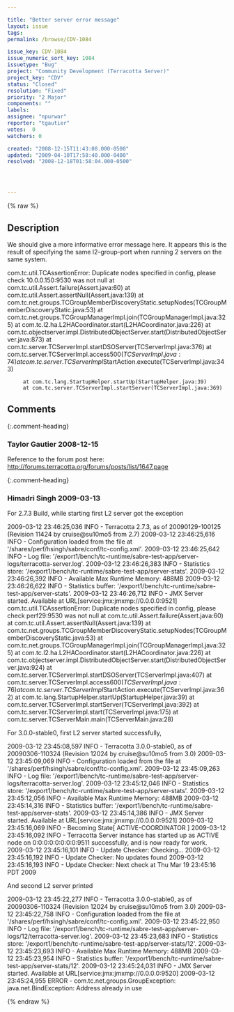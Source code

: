 ```yaml
---

title: "Better server error message"
layout: issue
tags: 
permalink: /browse/CDV-1084

issue_key: CDV-1084
issue_numeric_sort_key: 1084
issuetype: "Bug"
project: "Community Development (Terracotta Server)"
project_key: "CDV"
status: "Closed"
resolution: "Fixed"
priority: "2 Major"
components: ""
labels: 
assignee: "npurwar"
reporter: "tgautier"
votes:  0
watchers: 0

created: "2008-12-15T11:43:08.000-0500"
updated: "2009-04-10T17:58:40.000-0400"
resolved: "2008-12-18T01:58:04.000-0500"




---
```


{% raw %}

## Description

<div markdown="1" class="description">

We should give a more informative error message here.  It appears this is the result of specifying the same l2-group-port when running 2 servers on the same system.

com.tc.util.TCAssertionError: Duplicate nodes specified in config, please check 10.0.0.150:9530 was not null
         at com.tc.util.Assert.failure(Assert.java:60)
         at com.tc.util.Assert.assertNull(Assert.java:139)
         at com.tc.net.groups.TCGroupMemberDiscoveryStatic.setupNodes(TCGroupMemberDiscoveryStatic.java:53)
         at com.tc.net.groups.TCGroupManagerImpl.join(TCGroupManagerImpl.java:325)
         at com.tc.l2.ha.L2HACoordinator.start(L2HACoordinator.java:226)
         at com.tc.objectserver.impl.DistributedObjectServer.start(DistributedObjectServer.java:873)
         at com.tc.server.TCServerImpl.startDSOServer(TCServerImpl.java:376)
         at com.tc.server.TCServerImpl.access$500(TCServerImpl.java:74)
         at com.tc.server.TCServerImpl$StartAction.execute(TCServerImpl.java:343)
 
         at com.tc.lang.StartupHelper.startUp(StartupHelper.java:39)
         at com.tc.server.TCServerImpl.startServer(TCServerImpl.java:369)


</div>

## Comments


{:.comment-heading}
### **Taylor Gautier** <span class="date">2008-12-15</span>

<div markdown="1" class="comment">

Reference to the forum post here: http://forums.terracotta.org/forums/posts/list/1647.page



</div>


{:.comment-heading}
### **Himadri Singh** <span class="date">2009-03-13</span>

<div markdown="1" class="comment">

For 2.7.3 Build, while starting first L2 server got the exception


2009-03-12 23:46:25,036 INFO - Terracotta 2.7.3, as of 20090129-100125 (Revision 11424 by cruise@su10mo5 from 2.7)
2009-03-12 23:46:25,616 INFO - Configuration loaded from the file at '/shares/perf/hsingh/sabre/conf/tc-config.xml'.
2009-03-12 23:46:25,642 INFO - Log file: '/export1/bench/tc-runtime/sabre-test-app/server-logs/terracotta-server.log'.
2009-03-12 23:46:26,383 INFO - Statistics store: '/export1/bench/tc-runtime/sabre-test-app/server-stats'.
2009-03-12 23:46:26,392 INFO - Available Max Runtime Memory: 488MB
2009-03-12 23:46:26,622 INFO - Statistics buffer: '/export1/bench/tc-runtime/sabre-test-app/server-stats'.
2009-03-12 23:46:26,712 INFO - JMX Server started. Available at URL[service:jmx:jmxmp://0.0.0.0:9521]
com.tc.util.TCAssertionError: Duplicate nodes specified in config, please check perf29:9530 was not null
	at com.tc.util.Assert.failure(Assert.java:60)
	at com.tc.util.Assert.assertNull(Assert.java:139)
	at com.tc.net.groups.TCGroupMemberDiscoveryStatic.setupNodes(TCGroupMemberDiscoveryStatic.java:53)
	at com.tc.net.groups.TCGroupManagerImpl.join(TCGroupManagerImpl.java:325)
	at com.tc.l2.ha.L2HACoordinator.start(L2HACoordinator.java:226)
	at com.tc.objectserver.impl.DistributedObjectServer.start(DistributedObjectServer.java:924)
	at com.tc.server.TCServerImpl.startDSOServer(TCServerImpl.java:407)
	at com.tc.server.TCServerImpl.access$600(TCServerImpl.java:76)
	at com.tc.server.TCServerImpl$StartAction.execute(TCServerImpl.java:362)
	at com.tc.lang.StartupHelper.startUp(StartupHelper.java:39)
	at com.tc.server.TCServerImpl.startServer(TCServerImpl.java:392)
	at com.tc.server.TCServerImpl.start(TCServerImpl.java:175)
	at com.tc.server.TCServerMain.main(TCServerMain.java:28)

For 3.0.0-stable0, first L2 server started successfully,

2009-03-12 23:45:08,597 INFO - Terracotta 3.0.0-stable0, as of 20090306-110324 (Revision 12024 by cruise@su10mo5 from 3.0)
2009-03-12 23:45:09,069 INFO - Configuration loaded from the file at '/shares/perf/hsingh/sabre/conf/tc-config.xml'.
2009-03-12 23:45:09,263 INFO - Log file: '/export1/bench/tc-runtime/sabre-test-app/server-logs/terracotta-server.log'.
2009-03-12 23:45:12,046 INFO - Statistics store: '/export1/bench/tc-runtime/sabre-test-app/server-stats'.
2009-03-12 23:45:12,056 INFO - Available Max Runtime Memory: 488MB
2009-03-12 23:45:14,316 INFO - Statistics buffer: '/export1/bench/tc-runtime/sabre-test-app/server-stats'.
2009-03-12 23:45:14,386 INFO - JMX Server started. Available at URL[service:jmx:jmxmp://0.0.0.0:9521]
2009-03-12 23:45:16,069 INFO - Becoming State[ ACTIVE-COORDINATOR ]
2009-03-12 23:45:16,092 INFO - Terracotta Server instance has started up as ACTIVE node on 0:0:0:0:0:0:0:0:9511 successfully, and is now ready for work.
2009-03-12 23:45:16,101 INFO - Update Checker: Checking...
2009-03-12 23:45:16,192 INFO - Update Checker: No updates found
2009-03-12 23:45:16,193 INFO - Update Checker: Next check at Thu Mar 19 23:45:16 PDT 2009


And second L2 server printed


2009-03-12 23:45:22,277 INFO - Terracotta 3.0.0-stable0, as of 20090306-110324 (Revision 12024 by cruise@su10mo5 from 3.0)
2009-03-12 23:45:22,758 INFO - Configuration loaded from the file at '/shares/perf/hsingh/sabre/conf/tc-config.xml'.
2009-03-12 23:45:22,950 INFO - Log file: '/export1/bench/tc-runtime/sabre-test-app/server-logs/12/terracotta-server.log'.
2009-03-12 23:45:23,683 INFO - Statistics store: '/export1/bench/tc-runtime/sabre-test-app/server-stats/12'.
2009-03-12 23:45:23,693 INFO - Available Max Runtime Memory: 488MB
2009-03-12 23:45:23,954 INFO - Statistics buffer: '/export1/bench/tc-runtime/sabre-test-app/server-stats/12'.
2009-03-12 23:45:24,031 INFO - JMX Server started. Available at URL[service:jmx:jmxmp://0.0.0.0:9520]
2009-03-12 23:45:24,955 ERROR - com.tc.net.groups.GroupException: java.net.BindException: Address already in use



</div>



{% endraw %}
